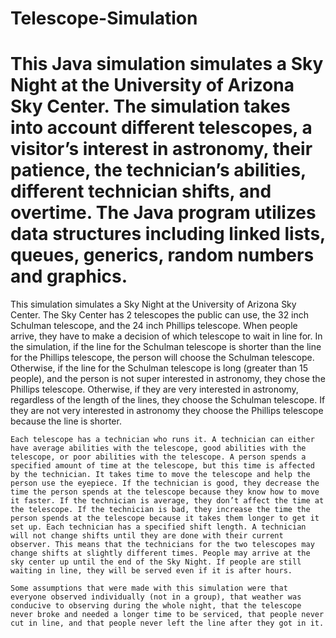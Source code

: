 # Telescope-Simulation

# This Java simulation simulates a Sky Night at the University of Arizona Sky Center. The simulation takes into account different telescopes, a visitor’s interest in astronomy, their patience, the technician’s abilities, different technician shifts, and overtime. The Java program utilizes data structures including linked lists, queues, generics, random numbers and graphics. 

  This simulation simulates a Sky Night at the University of Arizona Sky Center. The Sky Center has 2 telescopes the public can use, the 32 inch Schulman telescope, and the 24 inch Phillips telescope. When people arrive, they have to make a decision of which telescope to wait in line for. In the simulation, if the line for the Schulman telescope is shorter than the line for the Phillips telescope, the person will choose the Schulman telescope. Otherwise, if the line for the Schulman telescope is long (greater than 15 people), and the person is not super interested in astronomy, they chose the Phillips telescope. Otherwise, if they are very interested in astronomy, regardless of the length of the lines, they choose the Schulman telescope. If they are not very interested in astronomy they choose the Phillips telescope because the line is shorter. 
  
	Each telescope has a technician who runs it. A technician can either have average abilities with the telescope, good abilities with the telescope, or poor abilities with the telescope. A person spends a specified amount of time at the telescope, but this time is affected by the technician. It takes time to move the telescope and help the person use the eyepiece. If the technician is good, they decrease the time the person spends at the telescope because they know how to move it faster. If the technician is average, they don’t affect the time at the telescope. If the technician is bad, they increase the time the person spends at the telescope because it takes them longer to get it set up. Each technician has a specified shift length. A technician will not change shifts until they are done with their current observer. This means that the technicians for the two telescopes may change shifts at slightly different times. People may arrive at the sky center up until the end of the Sky Night. If people are still waiting in line, they will be served even if it is after hours. 
  
	Some assumptions that were made with this simulation were that everyone observed individually (not in a group), that weather was conducive to observing during the whole night, that the telescope never broke and needed a longer time to be serviced, that people never cut in line, and that people never left the line after they got in it. 
